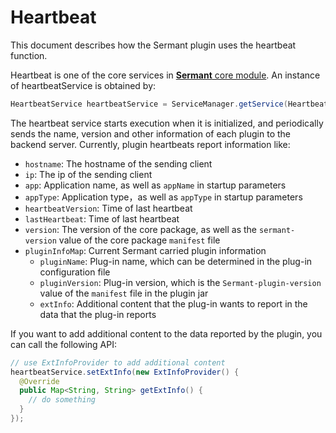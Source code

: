 # Heartbeat


This document describes how the Sermant plugin uses the heartbeat function.

Heartbeat is one of the core services in [**Sermant** core module](https://github.com/sermant-io/Sermant/tree/develop/sermant-agentcore/sermant-agentcore-core). An instance of heartbeatService is obtained by:
```java
HeartbeatService heartbeatService = ServiceManager.getService(HeartbeatService.class);
```

The heartbeat service starts execution when it is initialized, and periodically sends the name, version and other information of each plugin to the backend server. Currently, plugin heartbeats report information like:

- `hostname`: The hostname of the sending client
- `ip`: The ip of the sending client
- `app`: Application name, as well as `appName` in startup parameters
- `appType`: Application type，as well as `appType` in startup parameters
- `heartbeatVersion`: Time of last heartbeat
- `lastHeartbeat`: Time of last heartbeat
- `version`: The version of the core package, as well as the `sermant-version` value of the core package `manifest` file
- `pluginInfoMap`: Current Sermant carried plugin information
  - `pluginName`: Plug-in name, which can be determined in the plug-in configuration file
  - `pluginVersion`: Plug-in version, which is the `Sermant-plugin-version` value of the `manifest` file in the plugin jar
  - `extInfo`: Additional content that the plug-in wants to report in the data that the plug-in reports

If you want to add additional content to the data reported by the plugin, you can call the following API:
```java
// use ExtInfoProvider to add additional content
heartbeatService.setExtInfo(new ExtInfoProvider() {
  @Override
  public Map<String, String> getExtInfo() {
    // do something
  }
});
```
